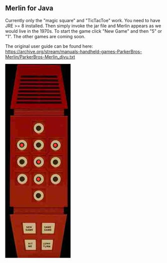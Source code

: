 Merlin for Java
-
Currently only the "magic square" and "TicTacToe" work. 
You need to have JRE >= 8 installed. 
Then simply invoke the jar file and Merlin appears 
as we would live in the 1970s. 
To start the game click "New Game" and then "5" or "1". 
The other games are coming soon.  

The original user guide can be found here: https://archive.org/stream/manuals-handheld-games-ParkerBros-Merlin/ParkerBros-Merlin_djvu.txt



<img src="screenshot.jpg">